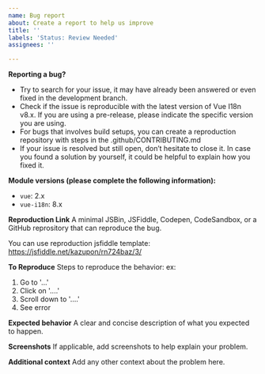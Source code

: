 ```yaml
---
name: Bug report
about: Create a report to help us improve
title: ''
labels: 'Status: Review Needed'
assignees: ''

---
```


**Reporting a bug?**
 - Try to search for your issue, it may have already been answered or even fixed in the development branch.
 - Check if the issue is reproducible with the latest version of Vue I18n v8.x. If you are using a pre-release, please indicate the specific version you are using.
 - For bugs that involves build setups, you can create a reproduction repository with steps in the .github/CONTRIBUTING.md
 - If your issue is resolved but still open, don’t hesitate to close it. In case you found a solution by yourself, it could be helpful to explain how you fixed it.

**Module versions (please complete the following information):**
 - `vue`: 2.x
 - `vue-i18n`: 8.x

**Reproduction Link**
A minimal JSBin, JSFiddle, Codepen, CodeSandbox, or a GitHub reprository that can reproduce the bug.

You can use reproduction jsfiddle template: https://jsfiddle.net/kazupon/rn724baz/3/

**To Reproduce**
Steps to reproduce the behavior:
ex:
1. Go to '...'
2. Click on '....'
3. Scroll down to '....'
4. See error

**Expected behavior**
A clear and concise description of what you expected to happen.

**Screenshots**
If applicable, add screenshots to help explain your problem.

**Additional context**
Add any other context about the problem here.
